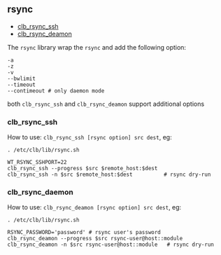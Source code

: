## rsync

* [clb_rsync_ssh](#clb_rsync_ssh)
* [clb_rsync_deamon](#clb_rsync_daemon)

The `rsync` library wrap the `rsync` and add the following option:
```
-a
-z
-v
--bwlimit
--timeout
--contimeout # only daemon mode
```

both `clb_rsync_ssh` and `clb_rsync_deamon` support additional options

### clb_rsync_ssh

How to use: `clb_rsync_ssh [rsync option] src dest`, eg:
```
. /etc/clb/lib/rsync.sh

WT_RSYNC_SSHPORT=22
clb_rsync_ssh --progress $src $remote_host:$dest
clb_rsync_ssh -n $src $remote_host:$dest          # rsync dry-run
```



### clb_rsync_daemon

How to use: `clb_rsync_deamon [rsync option] src dest`, eg:
```
. /etc/clb/lib/rsync.sh

RSYNC_PASSWORD='password' # rsync user's password
clb_rsync_deamon --progress $src rsync-user@host::module
clb_rsync_deamon -n $src rsync-user@host::module   # rsync dry-run
```


